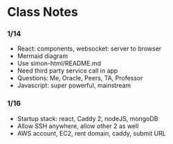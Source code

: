 # Class Notes

### 1/14
- React: components, websocket: server to browser
- Mermaid diagram
- Use simon-html/README.md
- Need third party service call in app
- Questions: Me, Oracle, Peers, TA, Professor
- Javascript: super powerful, mainstream

### 1/16
- Startup stack: react, Caddy 2, nodeJS, mongoDB
- Allow SSH anywhere, allow other 2 as well
- AWS account, EC2, rent domain, caddy, submit URL
